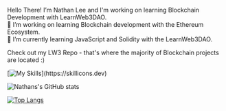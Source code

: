 Hello There!
  I’m Nathan Lee and I'm working on learning Blockchain Development with LearnWeb3DAO.
</br>
  🔗 I’m working on learning Blockchain development with the Ethereum Ecosystem. </br>
  🌱 I’m currently learning JavaScript and Solidity with the LearnWeb3DAO.
  


  Check out my LW3 Repo - that's where the majority of Blockchain projects are located :)
  
  
  




[![My Skills](https://skillicons.dev/icons?i=js,solidity,graphql,nextjs,react,html,css,github,)](https://skillicons.dev)


![Nathans's GitHub stats](https://github-readme-stats.vercel.app/api?username=nslee333&show_icons=true&theme=dark)


[![Top Langs](https://github-readme-stats.vercel.app/api/top-langs/?username=nslee333&show_icons=true&theme=dark)](https://github.com/nslee333/github-readme-stats)






<!-- <div class="image">
  <img src="https://user-images.githubusercontent.com/83928534/158027313-35a09cf7-3193-40bb-951f-7da0ca18ba9f.jpg" height="375" width="auto" align="center" >
</div>
<!-- ![PFP](https://user-images.githubusercontent.com/83928534/158027313-35a09cf7-3193-40bb-951f-7da0ca18ba9f.jpg) --> 


